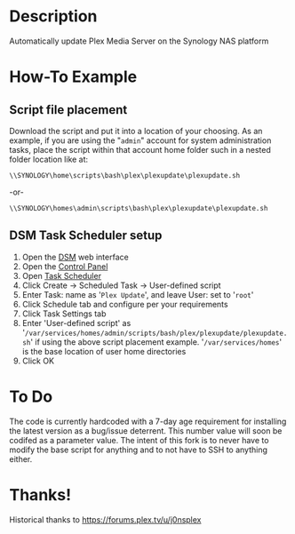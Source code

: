 # Description  
Automatically update Plex Media Server on the Synology NAS platform

# How-To Example

## Script file placement

Download the script and put it into a location of your choosing. As an example, if you are using the "`admin`" account for system administration tasks, place the script within that account home folder such in a nested folder location like at:

    \\SYNOLOGY\home\scripts\bash\plex\plexupdate\plexupdate.sh

-or-

    \\SYNOLOGY\homes\admin\scripts\bash\plex\plexupdate\plexupdate.sh

## DSM Task Scheduler setup

1. Open the [DSM](https://www.synology.com/en-global/knowledgebase/DSM/help) web interface
1. Open the [Control Panel](https://www.synology.com/en-global/knowledgebase/DSM/help/DSM/AdminCenter/ControlPanel_desc)
1. Open [Task Scheduler](https://www.synology.com/en-global/knowledgebase/DSM/help/DSM/AdminCenter/system_taskscheduler)
1. Click Create -> Scheduled Task -> User-defined script  
1. Enter Task: name as '`Plex Update`', and leave User: set to '`root`'
1. Click Schedule tab and configure per your requirements
1. Click Task Settings tab  
1. Enter 'User-defined script' as '`/var/services/homes/admin/scripts/bash/plex/plexupdate/plexupdate.sh`' if using the above script placement example. '`/var/services/homes`' is the base location of user home directories
1. Click OK 

# To Do  

The code is currently hardcoded with a 7-day age requirement for installing the latest version as a bug/issue deterrent. This number value will soon be codifed as a parameter value. The intent of this fork is to never have to modify the base script for anything and to not have to SSH to anything either.

# Thanks!

Historical thanks to https://forums.plex.tv/u/j0nsplex
